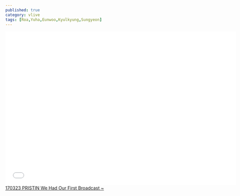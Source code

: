 ```yaml
---
published: true
category: vlive
tags: [Roa,Yuha,Eunwoo,Kyulkyung,Sungyeon]
---
```

<iframe frameborder="0" width="720" height="480" src="BLAH" allowfullscreen></iframe><br /><a href="" target="_blank">170323 PRISTIN We Had Our First Broadcast ~</a>